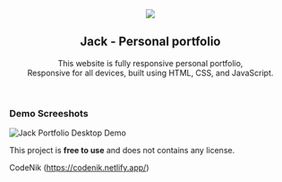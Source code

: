 <div align="center">
  
  <img src="./readme-images/project-logo.png" />

  <h2 align="center">Jack - Personal portfolio</h2>

  This website is fully responsive personal portfolio, <br />Responsive for all devices, built using HTML, CSS, and JavaScript.



</div>

<br />

### Demo Screeshots

![Jack Portfolio Desktop Demo](./readme-images/desktop.png "Desktop Demo")

This project is **free to use** and does not contains any license.

CodeNik (https://codenik.netlify.app/)
